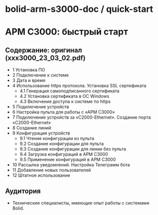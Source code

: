 # bolid-arm-s3000-doc / quick-start

# АРМ С3000: быстрый старт



## Содержание: оригинал (xxx3000_23_03_02.pdf)

* 1    Установка ПО
* 2    Подключение к системе
* 3    Дата и время
* 4    Использование https протокола. Установка SSL сертификата
  * 4.1  Генерация самоподписанного сертификата
  * 4.2  Установка сертификата в ОС Windows
  * 4.3  Включение доступа к системе по https
* 5    Подключение устройств
* 6    Настройка пульта для работы с «АРМ С3000»
* 7    Подключение устройств за «С2000-Ethernet». Создание порта «С2000-Ethernet»
* 8    Создание линий
* 9    Конфигурация устройств
  * 9.1  Чтение конфигурации из пульта
  * 9.2  Создание конфигурации для пульта
  * 9.3  Создание конфигурации для линии без пульта
  * 9.4  Загрузка конфигураций в АРМ С3000
  * 9.5  Применение конфигураций в АРМ С3000
* 10   Рассылка уведомлений. Настройка Телеграмм бота
* 11   Добавление новых пользователей
* 12   Штатное использование


## Аудитория

* Технические специалисты, имеющие опыт работы с системами Bolid.
